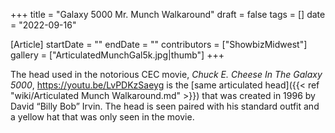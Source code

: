 +++
title = "Galaxy 5000 Mr. Munch Walkaround"
draft = false
tags = []
date = "2022-09-16"

[Article]
startDate = ""
endDate = ""
contributors = ["ShowbizMidwest"]
gallery = ["ArticulatedMunchGal5k.jpg|thumb"]
+++

The head used in the notorious CEC movie, <i>Chuck E. Cheese In The Galaxy 5000</i>,<ref> https://youtu.be/LvPDKzSaeyg</ref> is the [same articulated head]({{< ref "wiki/Articulated Munch Walkaround.md" >}}) that was created in 1996 by David “Billy Bob” Irvin. The head is seen paired with his standard outfit and a yellow hat that was only seen in the movie.